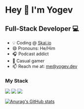 # Hey 👋 I'm Yogev

## Full-Stack Developer :computer:

- 💡 Coding @ [Skai.io](https://skai.io)
- 😄 Pronouns: He/Him
- 🎧 Podcast addict
- 👾 Casual gamer
- 📫 Reach me at:  [me@yogev.dev](mailto:me@yogev.dev)

### My Stack

[![](https://img.shields.io/badge/-React-61dafb?logo=react&logoColor=white)](https://reactjs.org)
[![](https://img.shields.io/badge/-.Java-red?logo=java&logoColor=white)](https://www.java.com/en/)
[![](https://img.shields.io/badge/-MySQL-00758f?logo=mysql&logoColor=white)](https://www.mysql.com/)

[![Anurag's GitHub stats](https://github-readme-stats.vercel.app/api?username=YogliB&show_icons=true)](https://github.com/anuraghazra/github-readme-stats)
